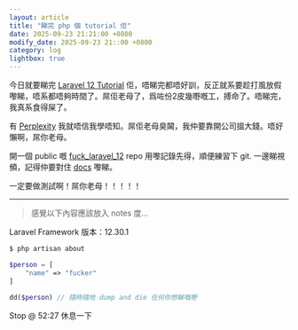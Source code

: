 ```yaml
---
layout: article
title: "睇完 php 個 tutorial 佢"
date: 2025-09-23 21:21:00 +0800
modify_date: 2025-09-23 21::00 +0800
category: log
lightbox: true
---
```


今日就要睇完 [Laravel 12 Tutorial](https://www.youtube.com/watch?v=0M84Nk7iWkA&t=1268s) 佢，唔睇完都唔好訓，反正就系要趁打風放假嚟睇，唔系都唔夠時間了。屌佢老母了，爲咗份2皮幾嘢嘅工，搏命了。唔睇完，我真系食得屎了。

有 [Perplexity](https://www.perplexity.ai/) 我就唔信我學唔知。屌佢老母臭閪，我仲要靠開公司搵大錢。唔好懶啊，屌你老母。

開一個 public 嘅 [fuck_laravel_12](https://github.com/sokaOrochi/fuck_laravel_12) repo 用嚟記錄先得，順便練習下 git. 一邊睇視頻，記得仲要對住 [docs](https://laravel.com/docs/12.x/installation) 嚟睇。

一定要做測試啊！屌你老母！！！！！

----

> 感覺以下內容應該放入 notes 度...

Laravel Framework 版本：12.30.1

```sh
$ php artisan about
```

```php
$person = [
    "name" => "fucker"
]
    
dd($person) // 隨時隨地 dump and die 任何你想睇嘅嘢
```

Stop @ 52:27 休息一下
